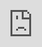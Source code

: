 ```yaml
---
title: Falling Forward
date: 2023-01-18
author: adam@someparty.ca (Adam White)
description: It's an untimely and uneven Canuck audio roundup from Pillea, Teleporters, Cell Deth, Apollo Ghosts, The New Pornographers, Heraclitus Akimbo meets Psychic Surfer (of Stargoon), Fucked Up, Pami and Jake (of The Burning Hell), Confusionaires, Strange Attractor, Audio Visceral, Miss Emvy, Dead Alright, Leonids, Sunnyside Uppers, and B.A. Johnston!
---
```


###[Pillea](https://pillea.bandcamp.com): "Falling Forward"
==Preview and purchase at [Bandcamp](https://pillea.bandcamp.com/track/falling-forward-2)==

Micah Brown's issued the first new recording from his [Pillea](https://pillea.bandcamp.com) project since relocating from Montreal to Toronto. The melancholic "Falling Forward" arrives as the first follow-up to the band's 2021 debut *Swell*, expanding that on that album's classicly-minded emo roots with brief bursts of shoegaze noise. On the track, the artist revealed:

>"The song comes from a place of trying to be comfortable with acknowledging when you fall into familiar patterns. I started to realize how many of my traits and habits I inherited from other people, some tendencies I liked and others I didn't. In 'Falling Forward,' I try to acknowledge that even if I want to change some of these tendencies, others have ultimately made benefitted me. It's about trying to confront the ways you've been reactionary,  and acknowledging when that may or may not have served me."

Brown recorded the song in his new home studio and Matt Tomasi's Concrete Smile in Toronto's east end. Harris Newman mastered in Montreal at Grey Market Mastering. This looks to be the first reveal of a half-dozen new demos, so look for those as the year progresses.

Pillea's accomplished eight-song *Swell* arrived in May 2021 from Tennessee's [Sun Eater Records](https://linktr.ee/SunEaterRecords). Before that milestone we perhaps knew him best as a frequent engineering credit on Some Party-showcased bands like [BBQT](https://bbqtband.bandcamp.com) and [Conditioner](http://ccconditionerrr.bandcamp.com/). As a musician, he previously fronted the St. John's group [MAANS](https://maans.bandcamp.com/), toured as a guitarist with [Fog Lake](https://foglake.bandcamp.com), and most recently played bass with the melodic hardcore combo [Instep](https://instep514.bandcamp.com).

<iframe style="border: 0; width: 350px; height: 442px;" src="https://bandcamp.com/EmbeddedPlayer/track=191703958/size=large/bgcol=ffffff/linkcol=0687f5/tracklist=false/transparent=true/" seamless><a href="https://pillea.bandcamp.com/track/falling-forward-2">Falling Forward by Pillea</a></iframe>

###[Teleporters](https://teleporters.bandcamp.com): *Undone in Otherspace*
==Preview and purchase at [Bandcamp](https://teleporters.bandcamp.com/album/undone-in-otherspace)==

I'm pretty sure sci-fi punks [Teleporters](https://teleporters.bandcamp.com) hail from Sudbury, but it's probably better for their carefully constructed shtick that their origins remain shrouded in mystery. In December, the high-concept group issued *Undone in Otherspace*, a nine-song album featuring a slate of classic punk songs with pulp adventure trappings and a peppering of psychedelia. On paper, that may imply a strong Misfits lineage -- but the band's embrace of cool surf licks and their vocalist's oft-frantic, warbling delivery make a stronger case for the Dead Kennedys.

The band sold out of their initial run of records and tapes, and it's easy to see why. Rarely do you see a debut project so meticulously designed. *Undone in Otherspace* comes wrapped in absolutely eye-catching artwork, perfectly replicating the distressed look of a thoroughly thrashed 50s sci-fi novel. The album arrived both as a cassette (in a wonderfully vintage clamshell reminiscent of a VHS rental) and as a limited lathe cut LP. Like many of the lathes I've featured here, this is a small batch crafted by Robyn Raymond at [Red Spade Records](https://www.redspaderecords.com/). Your only play, at this point, is to snag the audio from Bandcamp - but here's hoping that changes. The album arrived through DevilHouse Publishing, quite likely a label the band made up, but one that fits their pulp style perfectly.

In November of 2022, Teleporters shared a video for the single "Forgetterman." Directed by the band's Matthew Ellis for [Bad Taste Cinema](https://www.youtube.com/@badtastecinema705/), it plays out like a fever dream of some low-budget X-Files knockoff. You can find it on [YouTube](https://www.youtube.com/watch?v=bTFT0nrkCpg).

<iframe style="border: 0; width: 350px; height: 470px;" src="https://bandcamp.com/EmbeddedPlayer/album=2182653949/size=large/bgcol=ffffff/linkcol=0687f5/tracklist=false/transparent=true/" seamless><a href="https://teleporters.bandcamp.com/album/undone-in-otherspace">Undone in Otherspace by Teleporters</a></iframe>

###[Cell Deth](https://sewerciderex.bandcamp.com/album/cell-deth-demo): *Demo*
==Preview and purchase at [Bandcamp](https://sewerciderex.bandcamp.com/album/cell-deth-demo)==

It's been too long since we've heard from our friends at [Sewercide Records](https://sewerciderex.bandcamp.com), but the purveyors of only the scuzziest Maritime rackets came roaring back with the new demo from [Cell Deth](https://sewerciderex.bandcamp.com/album/cell-deth-demo). The six-song collection's available in a one-time cassette run of 100 copies, showcasing the latest from Charlottetown's surprisingly fruitful punk and hardcore scene. You can hear the complete set digitally or pick up a tape at Bandcamp - either way, you'll be spoiled with nearly four entire minutes of breakneck, lo-fi chaos.

The group features [Antibodies](https://antibodieschtn.bandcamp.com/) members Brett Sanderson and Ryan Kirkpatrick paired with Matt and Story Sheidow. The latter pair earlier played as the powerviolence duo [Uncle](https://uncle902.bandcamp.com), and Matt's known as a member of the defunct PEI hardcore favourites [Acousma](https://acousmahc.bandcamp.com/).

Cell Deth is the second contemporary project from Story Sheidow we've discussed recently. In December, we finally heard the debut EP from [Coy](https://coycoycoy.bandcamp.com), her indie rock/pop-punk trio. That band recorded their *Bury Me* EP in 2019, only to see it temporarily swallowed in the early-pandemic black hole.

Antibodies last issued their plainly named *LP 2021* in (you guessed it) 2021.

<iframe style="border: 0; width: 350px; height: 470px;" src="https://bandcamp.com/EmbeddedPlayer/album=930692412/size=large/bgcol=ffffff/linkcol=0687f5/tracklist=false/transparent=true/" seamless><a href="https://sewerciderex.bandcamp.com/album/cell-deth-demo">Cell Deth - Demo by Sewercide Records</a></iframe>

###[Apollo Ghosts](https://apolloghosts.bandcamp.com/): "Gave Up The Dream"
==Preview and purchase at [Bandcamp](https://apolloghosts.bandcamp.com/album/gave-up-the-dream)==

Vancouver veterans [Apollo Ghosts](https://apolloghosts.bandcamp.com/) have a new single out in concert with a newly announced slate of European tour dates. "Gave Up The Dream" is a gorgeous track, delivered with a lush mix by [The New Pornographers](http://www.thenewpornographers.com/)' John Collins and mastered by Josh Stevenson. The song arrives in the wake of *Pink Tiger*, the band's comeback double LP issued last spring through [You've Changed Records](https://youvechangedrecords.com/).

Apollo Ghosts performs as a four-piece, with vocalist/guitarist/pianist Adrian Teacher backed by guitarist Amanda P, bassist Robbie N, and drummer Dustin B. The recent album arrived following 2019's slow-burning instrumental *Living Memory* and marked the Ghosts' first proper outing as a full band since 2012's *Landmark*.

The group's trip overseas kicks off on March 14, with two weeks of shows booked in France and the UK (the latter alongside Leeds' [Living Body](https://livingbodylife.bandcamp.com/)).

<iframe style="border: 0; width: 350px; height: 470px;" src="https://bandcamp.com/EmbeddedPlayer/album=966401942/size=large/bgcol=ffffff/linkcol=0687f5/tracklist=false/transparent=true/" seamless><a href="https://apolloghosts.bandcamp.com/album/gave-up-the-dream">Gave Up The Dream by Apollo Ghosts</a></iframe>

###[The New Pornographers](http://www.thenewpornographers.com/): "Really Really Light"
==Watch on [YouTube](https://youtu.be/9oWiY61IbPE) - Preview and purchase at [Bandcamp](https://thenewpornos.bandcamp.com/track/really-really-light)==

Speaking of [The New Pornographers](http://www.thenewpornographers.com/), the Vancouver indie-pop titans announced their ninth full-length last week. *Continue as a Guest* arrives March 31 through [Merge Records](https://www.mergerecords.com/), the long-running band's first outing with the storied  label. In a press release, the band commented:

>"While working on the album, the idea of continuing as a guest felt very apropos to the times. Feeling out of place in culture, in society, being in a band that has been around for so long—not feeling like a part of any zeitgeist, but happy to be separate and living your simple life, your long fade-out. Living in a secluded place in an isolated time, it felt like a positive form of acceptance: find your own little nowhere, find some space to fall apart, continue as a guest."

The 10-song set, produced by A.C. Newman, kicks off with the single "Really Really Light." The track's an evolution of material scrapped from the *Brill Bruisers* sessions, and as such carries a co-writing credit for sometimes-member Dan Bejar (2014-era Dan Bejar, to be precise). You can find it visualized on YouTube in a playful video from director Christian Cerezo.

This album finds most of the band's entire modern lineup returning, with Newman again joined by John Collins, Neko Case, Todd Fancey, Kathryn Calder, and Joe Seiders in various capacities. The record adds Zach Djanikian to the core group in several roles (notably saxophone), with Paul Rigby appearing on pedal steel. The new album follows up on 2019's *In the Morse Code of Brake Lights* and an extensive tour celebrating the concurrent anniversaries of 2005's *Twin Cinema* and the band's 2000 debut *Mass Romantic*.

<iframe width="560" height="315" src="https://www.youtube.com/embed/9oWiY61IbPE" title="YouTube video player" frameborder="0" allow="accelerometer; autoplay; clipboard-write; encrypted-media; gyroscope; picture-in-picture; web-share" allowfullscreen></iframe>

###[Heraclitus Akimbo meets Psychic Surfer](https://stargoon.bandcamp.com/album/sons-of-stargoon-ep): *Sons of Stargoon* EP
==Preview and purchase at [Bandcamp](https://stargoon.bandcamp.com/album/sons-of-stargoon-ep) - Watch on [YouTube](https://youtu.be/liP6doF5whg)==

Members of Toronto's "spontaneous kosmische" band [Stargoon](https://stargoon.bandcamp.com) recently issued an immersive four-song EP through Bandcamp. The Stargoon rhythm section of bassist Matthew Fava and drummer Luca Capone anchor the groovy instrumental set. The pair's performed in recent times under the name Psychic Surfer. Joe Strutt joins them on an array of synths and pedals, crafting a satisfyingly distinct yet lovingly krautrock-adjacent sound. Strutt should be instantly familiar to followers of the Toronto underground as chief "citizen archivist" of the long-running [Mechanical Forest Sound](http://mechanicalforestsound.blogspot.com/) blog. He's also built a decades-deep catalogue of lo-fi ambient sounds as [Heraclitus Akimbo](https://heraclitusakimbo.bandcamp.com/). Strutt's toybox on these recordings includes a Bastl Kastle 1.5 modular synthesizer, an EWI (electronic wind instrument), a Concertmate-500 keyboard, and an Empress ZOIA pedal/synth hybrid. The trio recorded in December of last year at Toronto's 918 Bathurst.

You can see a video for "We're ghosts now, it's true" on [YouTube](https://youtu.be/liP6doF5whg). It's particularly recommended if you've never experienced a sensory overload from glitch-footage of hundreds of tiny squid.

The group notes that they've specifically attributed the project to [Heraclitus Akimbo meets Psychic Surfer](https://stargoon.bandcamp.com/album/sons-of-stargoon-ep) rather than Stargoon-proper due to "internal by-laws" and "guild rules." Canonical Stargoon releases, like 2019's *Second Array* and *SKY RANCH: The World Beyond The World*, oft-feature Jakob Rehlinger - no stranger to this publication as the producer behind the [King Pong](https://kingpongdubsystem.bandcamp.com/) dub project and bands like [Void Fill](https://voidfill.bandcamp.com).

<iframe style="border: 0; width: 350px; height: 470px;" src="https://bandcamp.com/EmbeddedPlayer/album=4043496332/size=large/bgcol=ffffff/linkcol=0687f5/tracklist=false/transparent=true/" seamless><a href="https://stargoon.bandcamp.com/album/sons-of-stargoon-ep">Sons of Stargoon EP by Heraclitus Akimbo meets Psychic Surfer</a></iframe>

###[Fucked Up](http://fuckedup.cc/): "I Think I Might Be Weird"
==Watch on [YouTube](https://youtu.be/ghVTi1fFqpQ) - Preview and purchase at [Bandcamp](https://fuckedup.bandcamp.com/album/one-day)==

Toronto hardcore titans [Fucked Up](http://fuckedup.cc/) recently shared a third preview of their fast-approaching *One Day* LP, debuting the hooky "I Think I Might Be Weird" with a video directed by (and starring) none other than Maxwell McCabe-Lokos. I spend more time on Discogs than IMDB, so in that spirit, this newsletter celebrates him not as a thespian but instead as the mighty Age of Danger from Toronto garage legends [The Deadly Snakes](https://en.wikipedia.org/wiki/The_Deadly_Snakes)!

The new visuals line up with Max's appearance on Damian Abraham's [Turned Out a Punk](https://audioboom.com/posts/8221681-max-mccabe-lokos-actor-director-and-former-deadly-snake) podcast, where the pair discuss the Snakes' legacy and reveal all sorts of fascinating details on an era of the Toronto punk scene that's woefully under-documented. The show hypes their conversation thusly:

>"How does one retire from music? Damian sits down with one-time Deadly Snake, Max McCabe-Lokos to find out just that. Listen in as one of the greatest front-people Toronto ever produced talks about punk, why Toronto sucks/rules and knowing it was time to walk away... forever? From the classic Classics Studios, to the world changing legacy of 5 Arlington, to the legendary Dan Burke, to the endless beefs of The Deadly Snakes: THIS IS NOT TO BE MISSED!"

You can hear Turned Out a Punk wherever you get your podcasts, with links to every possible listening vector available at Audioboom. The "I Think I Might Be Weird" video also again finds the band working with [Colin Medley](https://colinmedley.com/), who serves as a producer and editor. Abraham and Mike Haliechuk split the new album's lyrical duties down the middle. This track, in particular, is one of Haliechuk's.

The ten-track *One Day* arrives on January 27 through [Merge](https://www.mergerecords.com/), capping a fruitful few years of activity in the wake of 2018's *Dose Your Dreams*. Recently, the band shared the sludgy *Oberon* EP, the massive *Year of the Horse* Zodiac single, and a series of reissues celebrating the anniversary of *David Comes to Life*.

<iframe src="https://player.vimeo.com/video/786630778?h=dacebaae98" style="position:absolute;top:0;left:0;width:100%;height:100%;" frameborder="0" allow="autoplay; fullscreen; picture-in-picture" allowfullscreen></iframe>

###[Pami and Jake](https://pamiandjake.bandcamp.com): *End Daze*
==Preview and purchase at [Bandcamp](https://pamiandjake.bandcamp.com/album/end-daze)==

In the past year, we've heard quite a bit from the multi-faceted [Jake Nicoll](https://jakenicoll.bandcamp.com/), primarily as an increasingly vital member of PEI's [The Burning Hell](http://www.wearetheburninghell.com/). In the studio, Nicholl's made waves recently as producer of [Kelly McMichael](https://kellymcmichael.bandcamp.com/)'s Polaris shortlisted LP *Waves* LP. On a smaller scale, last summer saw the launch of his studio-in-a-camper, The Phonoautomat, which debuted at Sackville's annual [Sappyfest](http://www.sappyfest.com/).

Jake's latest solo outing is a far more intimate affair: a split album with his partner Pam Mackenzie. [Pami and Jake](https://pamiandjake.bandcamp.com)'s *End Daze* features four indie folk tunes credited to Pami, three to Jake, and an album closer billed to the pair. The duo recorded to a four-track cassette in St. John's Battery neighbourhood. You can hear the results now at Bandcamp, with tapes due soon.

<iframe style="border: 0; width: 350px; height: 470px;" src="https://bandcamp.com/EmbeddedPlayer/album=622288089/size=large/bgcol=ffffff/linkcol=0687f5/tracklist=false/transparent=true/" seamless><a href="https://pamiandjake.bandcamp.com/album/end-daze">end daze by Pami and Jake</a></iframe>

###[Confusionaires](https://confusionaires.bandcamp.com): "I Have Been A Cowboy"
==Preview and purchase at [Bandcamp](https://confusionaires.bandcamp.com/album/westernization-2023)==

Edmonton's high-energy, rockabilly-rooted [Confusionaires](http://confusionaires.bandcamp.com) are readying their third full-length for the spring. You can preview the 12-song *Westernization* with the rollicking first single, "I Have Been A Cowboy." streaming now at Bandcamp. As someone who got into Canadian independent music via a teenage obsession with the similarly-whip-fast cowfolk of Calgary's Huevos Rancheros, I'm all in on this.

Confusionaires features guitarist/vocalist Fat Dave Johnston, Jayson Aschenmeier on upright bass and vocals, and drummer Adam Stark. The new album's self-produced, with Stark engineering at Edmontone Studio. Lorrie Matheson mixed at Arch Audio with Clay Francis mastering. The new album follows up on the band's lockdown-era *Jerk Reaction* series. Their sophomore full-length *From The Headache To The Heartache* arrived in 2020.

<iframe style="border: 0; width: 350px; height: 470px;" src="https://bandcamp.com/EmbeddedPlayer/album=1643393783/size=large/bgcol=ffffff/linkcol=0687f5/tracklist=false/transparent=true/" seamless><a href="https://confusionaires.bandcamp.com/album/westernization-2023">&quot;Westernization&quot; (2023) by Confusionaires!</a></iframe>

###[Strange Attractor](https://strangeattractor.bandcamp.com): "I Always Get What I Want"
==Watch on [YouTube](https://youtu.be/06qVXL4E-II) - Preview and purchase at [Bandcamp](https://strangeattractor.bandcamp.com/album/good-boy-bad-boy-3)==

By now, you should be wearing out the grooves on the LP from [Strange Attractor](https://strangeattractor.bandcamp.com/). If you're slacking, though, let the new video for "I Always Get What I Want" serve as a 47-second slap in the face. Jeff Houle's Sudbury-based solo project endures as one of the country's best-loved garage-punk exports, and the newly released *Good Boy Bad Boy* gives you 18 reasons why in just short of 20 minutes.

The new record's a joint release between Montreal's [Celluloid Lunch Records](https://celluloidlunch.bandcamp.com/), the UK's [Drunken Sailor](http://www.drunkensailorrecords.co.uk/), and Mexico's [Discos de Muerte](https://www.facebook.com/discosdemuerte). It's the first we've heard from the band since 2014's *Barely Doin' Crime* EP and the preceding year's *Back To The Cruel World* album.

In recent years Jeff's performed with his bother Mitch Houle in the Sudbury power trio [Tommy and the Commies](https://tommyandthecommies.bandcamp.com). I, of course, can't mention them without tacking on a reminder that they were 2/3s of the P.Trash power-pop legends [Statues](https://www.facebook.com/Statues-24116128619/).

<iframe width="560" height="315" src="https://www.youtube.com/embed/06qVXL4E-II" title="YouTube video player" frameborder="0" allow="accelerometer; autoplay; clipboard-write; encrypted-media; gyroscope; picture-in-picture; web-share" allowfullscreen></iframe>

###[Audio Visceral](https://audiovisceralvkh.bandcamp.com/): *Sleeping Off Me*
==Preview and purchase at [Bandcamp](https://tarantulacassettes.bandcamp.com/album/sleeping-off-me)==

Based out of the rural Ontario town of Vankleek Hill, the snotty punk three-piece [Audio Visceral](https://audiovisceralvkh.bandcamp.com/) is back with a new EP. The four-track *Sleeping Off Me* arrives on cassette through [Tarantula Tapes](https://tarantulacassettes.bandcamp.com/) with a digital release on [Cursed Blessings](https://www.cursedblessingsrecords.com/). The set lands as their fourth short-form effort, following up on 2020's *Gnu Two Ewe* EP. The trio recorded with none other than Jim Bryson at Fixed Hinge.

Audio Visceral features guitarist/vocalist Steve Beauchesne, bassist Kevin James, and drummer Gary Doherty. Beauchesne's best-known outside music circles as the co-founder and CEO of the [Beau's](https://beaus.ca/) brewery (I remember him kicking around in the band Constable Brennan way back in the 90s). James played in both the early-90s Toronto trio Bender and served in one of the many incarnations of [The Almighty Trigger Happy](https://www.discogs.com/artist/770465-Trigger-Happy-2). Gary Doherty similarly served time in Trigger Happy, and has roots in the Thunder Bay punk/metal act Headcramp.

<iframe style="border: 0; width: 350px; height: 470px;" src="https://bandcamp.com/EmbeddedPlayer/album=1263688149/size=large/bgcol=ffffff/linkcol=0687f5/tracklist=false/transparent=true/" seamless><a href="https://tarantulacassettes.bandcamp.com/album/sleeping-off-me">Sleeping Off Me by Audio Visceral</a></iframe>

###[Miss Emvy](https://missemvy.bandcamp.com): *Miss Emvy's Invisible Friends*
==Preview and purchase at [Bandcamp](https://missemvy.bandcamp.com/album/invisible-fiends)==

I missed it in the fall, but Toronto-born, Fredericton-based [Miss Emvy](https://missemvy.bandcamp.com) has her first full-length of original material out titled *Miss Emvy's Invisible Fiends*. Among them, you'll find Ian Bennett of Halifax psych-pop group [Shadow Folk](https://shadowfolk.bandcamp.com/) and [Roxy + The Underground Soul Sound](http://www.roxyandtheundergroundsoulsound.com/)), saxophonist Dan Bull, and vocalist Scout (Emvy's co-conspirator in the punk covers act [Kitten Spitt](https://kittenspitt.bandcamp.com/)). You can pick up the entire 10-song set at Bandcamp, a collection described as "spooky DIY graveyard rock."

If you're on the east coast, you'll likely recognize Miss Emvy from her tiny (in a physical sense, not in impact) punk zine Post-Cheese and the associated [Post-Cheese Radio](https://chsrfm.ca/blog/cat/current-shows/music/postcheeseradio) program on Fredericton campus station CHSR.

<iframe style="border: 0; width: 350px; height: 470px;" src="https://bandcamp.com/EmbeddedPlayer/album=2394975620/size=large/bgcol=ffffff/linkcol=0687f5/tracklist=false/transparent=true/" seamless><a href="https://missemvy.bandcamp.com/album/invisible-fiends">Invisible Fiends by miss emvy</a></iframe>

###[Dead Alright](https://deadalright.bandcamp.com): "Smoke & Mirrors" ft. Miguel Sarazin
==Watch at [YouTube](https://youtu.be/Dr2ggyrM_Ug) - Preview and purchase at [Bandcamp](https://deadalright.bandcamp.com/track/smoke-mirrors)==

Montreal skate punk act [Dead Alright](https://deadalright.bandcamp.com) recently surfaced as the solo project of [Brand New Lungs](https://brandnewlungs.bandcamp.com/)' Louis-Charles Berthiaume. The new band debuted with the single "Smoke & Mirrors," showcased in an Alex Bergeron-directed lyric video (with a period-appropriate fixation on 90s video games).

The new single should play well with fans of high-energy EpiFat-era titans like Millencolin or A Wilhelm Scream. The track also reunites Berthiaume with Miguel Sarazin, his old bandmate from [Never Hit Again](https://neverhitagain.bandcamp.com). "Smoke & Mirrors" arrives as the first of a series of songs Berthiaume intends to roll out this year, and while there's no album confirmed yet, I'd keep an eye on [Thousand Islands Records](https://thousandislandsrecords.bandcamp.com/) for news.

Brand New Lungs last issued *Like Wildfire* in 2019. They followed it up recently with the single "Stand Alone" but have warned that their next collection may still be ways off.

<iframe width="560" height="315" src="https://www.youtube.com/embed/Dr2ggyrM_Ug" title="YouTube video player" frameborder="0" allow="accelerometer; autoplay; clipboard-write; encrypted-media; gyroscope; picture-in-picture; web-share" allowfullscreen></iframe>

###[Leonids](https://leonids.bandcamp.com/): *Everybody Knew*
==Preview and purchase at [Bandcamp](https://leonids.bandcamp.com/album/everybody-knew)==

Four-piece Toronto rock band [Leonids](https://leonids.bandcamp.com/) have a new full-length in the wild dubbed *Everybody Knew*, a solid 11-song set that finds them playing confidently in the tradition of beloved power-pop acts like Sloan. The band started recording in late 2019, following up on their then-recent EP *Panel of Experts*, only to stall out with the onset of the pandemic. The now-complete project captures the band at Left Side Studios, where they self-produced.

Leonids features guitarists Angelo Colussi and Jeremy Kay, backed by drummer Jordan Bruce and bassist Brent Hough (everyone gets a keyboard and vocal credit this time around). *Everybody Knew* lands as the band's first long player since 2016's *Your Reign Is Over*.

<iframe style="border: 0; width: 350px; height: 470px;" src="https://bandcamp.com/EmbeddedPlayer/album=2086309557/size=large/bgcol=ffffff/linkcol=0687f5/tracklist=false/transparent=true/" seamless><a href="https://leonids.bandcamp.com/album/everybody-knew">Everybody Knew by Leonids</a></iframe>

###[Sunnyside Uppers](https://sunnysideuppers.bandcamp.com): "Who You Are (Live at the Art Warehouse)"
==Preview and purchase at [Bandcamp](https://sunnysideuppers.bandcamp.com/album/official-bootleg-series-vol-2-live-at-the-art-warehouse-saint-john-nb-052122)==

Ryan Brown's Saint John power-pop project [Sunnyside Uppers](https://sunnysideuppers.bandcamp.com/) kicked off a series of live recordings last year, only for the effort to crash up against Bandcamp's newly tightened rules regarding cover songs. So while we wait for Teagan and/or Sara to grant him a license, a small portion of the *Official Bootleg Series Vol 2* is now available to stream. You can now check out the gloomy "Who You Are," recorded live at the Art Warehouse in Saint John on May 21 of last year. The performance wraps with a few candid and amusing stories on the song's background and history.

"Who You Are" originates from last May's *Ruminations* EP. The first volume in the *Bootleg Series* landed in January of 2022.

<iframe style="border: 0; width: 350px; height: 470px;" src="https://bandcamp.com/EmbeddedPlayer/album=3860009081/size=large/bgcol=ffffff/linkcol=0687f5/tracklist=false/transparent=true/" seamless><a href="https://sunnysideuppers.bandcamp.com/album/official-bootleg-series-vol-2-live-at-the-art-warehouse-saint-john-nb-052122">Official Bootleg Series Vol. 2 - live at the Art Warehouse, Saint John NB, 05.21.22 by Sunnyside Uppers</a></iframe>

###[B.A. Johnston](http://www.bajohnston.ca/): "Don't Smoke No Government Weed (Buying from Steve)"
==Watch on [YouTube](https://youtu.be/L4Wo0LtsR64) - Preview and purchase at [Bandcamp](https://bajohnston.bandcamp.com/album/werewolves-of-london-ontario)==

On his recent LP, Hamilton skid troubadour [B.A. Johnston](http://www.bajohnston.ca/) took a stand on the aftermath of legalization. The centrepiece from *Werewolves of London, Ontario* now finally has a spectacular visual accompaniment to match its auditory impact. The video for "Don't Smoke No Government Weed (Buying from Steve)" is now available on YouTube, directed by Stephan MacLeod and starring Neil Cavalier as the titular dealer. The song, at times over the top even by Johnston's standards, finds the artist performing over a beat by Marty Topps.

The 19-song *Werewolves* arrived in June of 2022 through [Transistor 66](http://www.transistor66.com/). The album, produced by Mathias Kom of the above-mentioned [Burning Hell](http://www.wearetheburninghell.com/), followed up on 2019's *The Skid Is Hot Tonight*.

<iframe width="560" height="315" src="https://www.youtube.com/embed/L4Wo0LtsR64" title="YouTube video player" frameborder="0" allow="accelerometer; autoplay; clipboard-write; encrypted-media; gyroscope; picture-in-picture; web-share" allowfullscreen></iframe>
